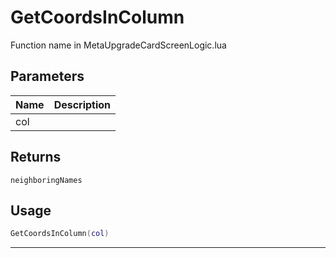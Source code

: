 # GetCoordsInColumn

Function name in MetaUpgradeCardScreenLogic.lua

## Parameters

| Name | Description |
| ---- | ----------- |
| col  |             |

## Returns

`neighboringNames`

## Usage

```lua
GetCoordsInColumn(col)
```

---
